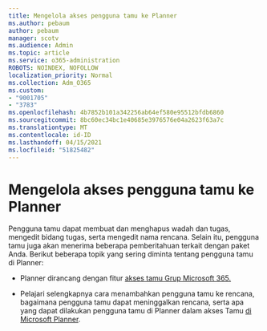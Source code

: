 ```yaml
---
title: Mengelola akses pengguna tamu ke Planner
ms.author: pebaum
author: pebaum
manager: scotv
ms.audience: Admin
ms.topic: article
ms.service: o365-administration
ROBOTS: NOINDEX, NOFOLLOW
localization_priority: Normal
ms.collection: Adm_O365
ms.custom:
- "9001705"
- "3783"
ms.openlocfilehash: 4b7852b101a342256ab64ef580e95512bfdb6860
ms.sourcegitcommit: 8bc60ec34bc1e40685e3976576e04a2623f63a7c
ms.translationtype: MT
ms.contentlocale: id-ID
ms.lasthandoff: 04/15/2021
ms.locfileid: "51825482"
---
```

# <a name="manage-guest-user-access-to-planner"></a>Mengelola akses pengguna tamu ke Planner

Pengguna tamu dapat membuat dan menghapus wadah dan tugas, mengedit bidang tugas, serta mengedit nama rencana. Selain itu, pengguna tamu juga akan menerima beberapa pemberitahuan terkait dengan paket Anda. Berikut beberapa topik yang sering diminta tentang pengguna tamu di Planner:

- Planner dirancang dengan fitur [akses tamu Grup Microsoft 365.](https://support.office.com/article/Adding-guests-to-Office-365-Groups-bfc7a840-868f-4fd6-a390-f347bf51aff6) 

- Pelajari selengkapnya cara menambahkan pengguna tamu ke rencana, bagaimana pengguna tamu dapat meninggalkan rencana, serta apa yang dapat dilakukan pengguna tamu di Planner dalam akses Tamu [di Microsoft Planner](https://support.office.com/article/Guest-access-in-Microsoft-Planner-cc5d7f96-dced-4da4-ab62-08c72d9759c6).
